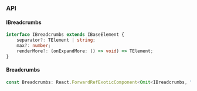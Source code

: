 

### API

#### IBreadcrumbs

```ts
interface IBreadcrumbs extends IBaseElement {
    separator?: TElement | string;
    max?: number;
    renderMore?: (onExpandMore: () => void) => TElement;
}
```

#### Breadcrumbs

```ts
const Breadcrumbs: React.ForwardRefExoticComponent<Omit<IBreadcrumbs, "ref"> & React.RefAttributes<unknown>>;
```


